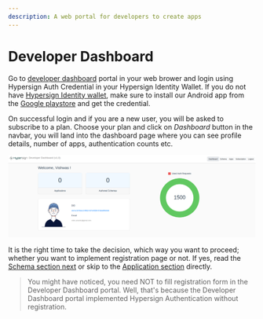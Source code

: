 ```yaml
---
description: A web portal for developers to create apps
---
```


# Developer Dashboard

Go to [developer dashboard](https://hsdev.netlify.app) portal in your web brower and login using Hypersign Auth Credential in your Hypersign Identity Wallet. If you do not have [Hypersign Identity wallet](https://play.google.com/store/apps/details?id=com.hypersign.cordova), make sure to install our Android app from the [Google playstore](https://play.google.com/store/apps/details?id=com.hypersign.cordova) and get the credential.

On successful login and if you are a new user, you will be asked to subscribe to a plan. Choose your plan and click on _Dashboard_ button in the navbar, you will land into the dashboard page where you can see profile details, number of apps, authentication counts etc.

![](<../../.gitbook/assets/image (18).png>)

It is the right time to take the decision, which way you want to proceed; whether you want to implement registration page or not. If yes, read the [Schema section next](../../dauth/developer-dashboard/schema.md) or skip to the [Application section](../../dauth/developer-dashboard/application/) directly.

> You might have noticed, you need NOT to fill registration form in the Developer Dashboard portal. Well, that's because the Developer Dashboard portal implemented Hypersign Authentication without registration.
